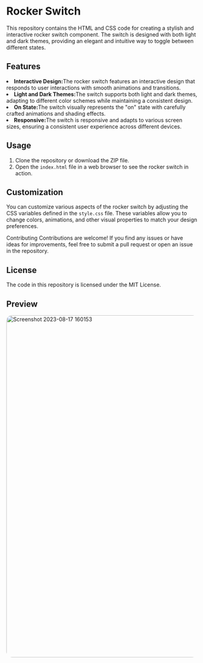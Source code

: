 # Rocker Switch
This repository contains the HTML and CSS code for creating a stylish and interactive rocker switch component. The switch is designed with both light and dark themes, providing an elegant and intuitive way to toggle between different states.

## Features
<li><b>Interactive Design:</b>The rocker switch features an interactive design that responds to user interactions with smooth animations and transitions.</li>
<li><b>Light and Dark Themes:</b>The switch supports both light and dark themes, adapting to different color schemes while maintaining a consistent design.</li>
<li><b>On State:</b>The switch visually represents the "on" state with carefully crafted animations and shading effects.</li>
<li><b>Responsive:</b>The switch is responsive and adapts to various screen sizes, ensuring a consistent user experience across different devices.</li>

## Usage
1. Clone the repository or download the ZIP file.
2. Open the `index.html` file in a web browser to see the rocker switch in action.
   
## Customization
You can customize various aspects of the rocker switch by adjusting the CSS variables defined in the `style.css` file. These variables allow you to change colors, animations, and other visual properties to match your design preferences.

Contributing
Contributions are welcome! If you find any issues or have ideas for improvements, feel free to submit a pull request or open an issue in the repository.

## License
The code in this repository is licensed under the MIT License.

## Preview
<img width="900" style="border-radius: 15px;" alt="Screenshot 2023-08-17 160153" src="https://github.com/Aarzoo75/Rocker-Switch/assets/59678435/39a49d86-7e66-474c-9f57-09982e0441fc">
